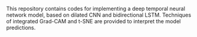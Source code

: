 This repository contains codes for implementing a deep temporal neural network model, based on dilated CNN and bidirectional LSTM. Techniques of integrated Grad-CAM and t-SNE are provided to interpret the model predictions.

